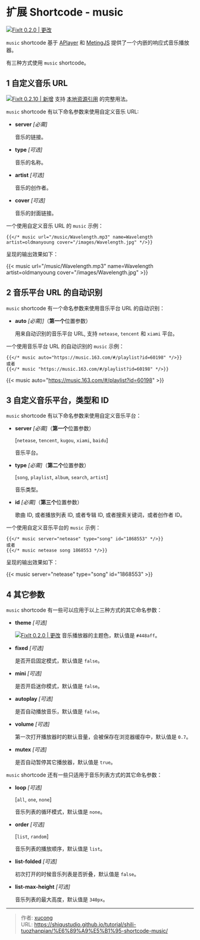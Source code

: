 # 扩展 Shortcode - music


[![FixIt 0.2.0 | 更改](https://fixit.lruihao.cn/svg/version/0.2.0-changed.zh-cn.min.svg)](https://github.com/hugo-fixit/FixIt/releases/tag/v0.2.0)

`music` shortcode 基于 [APlayer](https://github.com/MoePlayer/APlayer) 和 [MetingJS](https://github.com/metowolf/MetingJS) 提供了一个内嵌的响应式音乐播放器。

<!--more-->

有三种方式使用 `music` shortcode。

## 1 自定义音乐 URL

[![FixIt 0.2.10 | 新增](https://fixit.lruihao.cn/svg/version/0.2.10-new.zh-cn.min.svg)](https://github.com/hugo-fixit/FixIt/releases/tag/v0.2.10) 支持 [本地资源引用](https://fixit.lruihao.cn/zh-cn/documentation/content-management/introduction/#contents-organization) 的完整用法。

`music` shortcode 有以下命名参数来使用自定义音乐 URL:

- **server** *[必需]*

  音乐的链接。

- **type** *[可选]*

  音乐的名称。

- **artist** *[可选]*

  音乐的创作者。

- **cover** *[可选]*

  音乐的封面链接。

一个使用自定义音乐 URL 的 `music` 示例：

```go-html-template
{{</* music url="/music/Wavelength.mp3" name=Wavelength artist=oldmanyoung cover="/images/Wavelength.jpg" */>}}
```

呈现的输出效果如下：

{{< music url="/music/Wavelength.mp3" name=Wavelength artist=oldmanyoung cover="/images/Wavelength.jpg" >}}

## 2 音乐平台 URL 的自动识别

`music` shortcode 有一个命名参数来使用音乐平台 URL 的自动识别：

- **auto** *[必需]]*（**第一个**位置参数）

  用来自动识别的音乐平台 URL, 支持 `netease`, `tencent` 和 `xiami` 平台。

一个使用音乐平台 URL 的自动识别的 `music` 示例：

```go-html-template
{{</* music auto="https://music.163.com/#/playlist?id=60198" */>}}
或者
{{</* music "https://music.163.com/#/playlist?id=60198" */>}}
```

{{< music auto="https://music.163.com/#/playlist?id=60198" >}}

## 3 自定义音乐平台，类型和 ID

`music` shortcode 有以下命名参数来使用自定义音乐平台：

- **server** *[必需]*（**第一个**位置参数）

  [`netease`, `tencent`, `kugou`, `xiami`, `baidu`]

  音乐平台。

- **type** *[必需]*（**第二个**位置参数）

  [`song`, `playlist`, `album`, `search`, `artist`]

  音乐类型。

- **id** *[必需]*（**第三个**位置参数）

  歌曲 ID, 或者播放列表 ID, 或者专辑 ID, 或者搜索关键词，或者创作者 ID。

一个使用自定义音乐平台的 `music` 示例：

```go-html-template
{{</* music server="netease" type="song" id="1868553" */>}}
或者
{{</* music netease song 1868553 */>}}
```

呈现的输出效果如下：

{{< music server="netease" type="song" id="1868553" >}}

## 4 其它参数

`music` shortcode 有一些可以应用于以上三种方式的其它命名参数：

- **theme** *[可选]*

  [![FixIt 0.2.0 | 更改](https://fixit.lruihao.cn/svg/version/0.2.0-changed.zh-cn.min.svg)](https://github.com/hugo-fixit/FixIt/releases/tag/v0.2.0) 音乐播放器的主题色，默认值是 `#448aff`。

- **fixed** *[可选]*

  是否开启固定模式，默认值是 `false`。

- **mini** *[可选]*

  是否开启迷你模式，默认值是 `false`。

- **autoplay** *[可选]*

  是否自动播放音乐，默认值是 `false`。

- **volume** *[可选]*

  第一次打开播放器时的默认音量，会被保存在浏览器缓存中，默认值是 `0.7`。

- **mutex** *[可选]*

  是否自动暂停其它播放器，默认值是 `true`。

`music` shortcode 还有一些只适用于音乐列表方式的其它命名参数：

- **loop** *[可选]*

  [`all`, `one`, `none`]

  音乐列表的循环模式，默认值是 `none`。

- **order** *[可选]*

  [`list`, `random`]

  音乐列表的播放顺序，默认值是 `list`。

- **list-folded** *[可选]*

  初次打开的时候音乐列表是否折叠，默认值是 `false`。

- **list-max-height** *[可选]*

  音乐列表的最大高度，默认值是 `340px`。


---

> 作者: [xucong](https://shiqustudio.github.io/)  
> URL: https://shiqustudio.github.io/tutorial/shili-tuozhanpian/%E6%89%A9%E5%B1%95-shortcode-music/  

